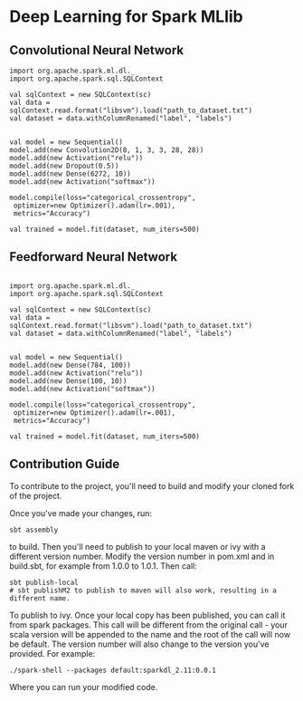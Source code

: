 # Deep Learning for Spark MLlib

## Convolutional Neural Network

```
import org.apache.spark.ml.dl._
import org.apache.spark.sql.SQLContext

val sqlContext = new SQLContext(sc)
val data = sqlContext.read.format("libsvm").load("path_to_dataset.txt")
val dataset = data.withColumnRenamed("label", "labels")


val model = new Sequential()
model.add(new Convolution2D(8, 1, 3, 3, 28, 28))
model.add(new Activation("relu"))
model.add(new Dropout(0.5))
model.add(new Dense(6272, 10))
model.add(new Activation("softmax"))

model.compile(loss="categorical_crossentropy",
 optimizer=new Optimizer().adam(lr=.001),
 metrics="Accuracy")

val trained = model.fit(dataset, num_iters=500)
```

## Feedforward Neural Network
```

import org.apache.spark.ml.dl._
import org.apache.spark.sql.SQLContext

val sqlContext = new SQLContext(sc)
val data = sqlContext.read.format("libsvm").load("path_to_dataset.txt")
val dataset = data.withColumnRenamed("label", "labels")


val model = new Sequential()
model.add(new Dense(784, 100))
model.add(new Activation("relu"))
model.add(new Dense(100, 10))
model.add(new Activation("softmax"))

model.compile(loss="categorical_crossentropy",
 optimizer=new Optimizer().adam(lr=.001),
 metrics="Accuracy")

val trained = model.fit(dataset, num_iters=500)

```


## Contribution Guide
 To contribute to the project, you'll need to build and modify your cloned fork of the project. 
 
 Once you've made your changes, run:
 ```
 sbt assembly
 ```
 to build. Then you'll need to publish to your local maven or ivy with a different version number. Modify the version number in pom.xml and in build.sbt, for example from 1.0.0 to 1.0.1. Then call:
 ```
 sbt publish-local
 # sbt publishM2 to publish to maven will also work, resulting in a different name.
 ```
 To publish to ivy. 
 Once your local copy has been published, you can call it from spark packages. This call will be different from the original call - your scala version will be appended to the name and the root of the call will now be default. The version number will also change to the version you've provided. For example:
 ```
 ./spark-shell --packages default:sparkdl_2.11:0.0.1
 ```
 Where you can run your modified code.




